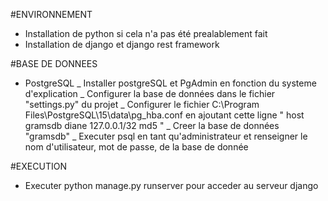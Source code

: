 #ENVIRONNEMENT
- Installation de python si cela n'a pas été prealablement fait
- Installation de django et django rest framework


#BASE DE DONNEES
- PostgreSQL
    _ Installer postgreSQL et PgAdmin en fonction du systeme d'explication
    _ Configurer la base de données dans le fichier "settings.py" du projet
    _ Configurer le fichier C:\Program Files\PostgreSQL\15\data\pg_hba.conf en ajoutant cette ligne 
        " host    gramsdb         diane           127.0.0.1/32            md5 "
    _ Creer la base de données "gramsdb"
    _ Executer psql en tant qu'administrateur et renseigner le nom d'utilisateur, mot de passe, de la base de donnée

#EXECUTION 
- Executer python manage.py runserver pour acceder au serveur django